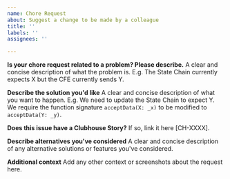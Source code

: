 ```yaml
---
name: Chore Request
about: Suggest a change to be made by a colleague
title: ''
labels: ''
assignees: ''

---
```


**Is your chore request related to a problem? Please describe.**
 A clear and concise description of what the problem is. E.g. The State Chain currently expects X but the CFE currently sends Y.

 **Describe the solution you'd like**
 A clear and concise description of what you want to happen. E.g. We need to update the State Chain to expect Y. We require the function signature `acceptData(X: _x)` to be modified to `acceptData(Y: _y)`.

**Does this issue have a Clubhouse Story?**
If so, link it here [CH-XXXX].

 **Describe alternatives you've considered**
 A clear and concise description of any alternative solutions or features you've considered.

 **Additional context**
 Add any other context or screenshots about the request here.
